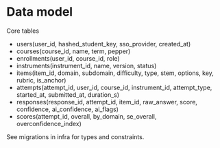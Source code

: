 # Data model

Core tables
- users(user_id, hashed_student_key, sso_provider, created_at)
- courses(course_id, name, term, pepper)
- enrollments(user_id, course_id, role)
- instruments(instrument_id, name, version, status)
- items(item_id, domain, subdomain, difficulty, type, stem, options, key, rubric, is_anchor)
- attempts(attempt_id, user_id, course_id, instrument_id, attempt_type, started_at, submitted_at, duration_s)
- responses(response_id, attempt_id, item_id, raw_answer, score, confidence, ai_confidence, ai_flags)
- scores(attempt_id, overall, by_domain, se_overall, overconfidence_index)

See migrations in infra for types and constraints.
